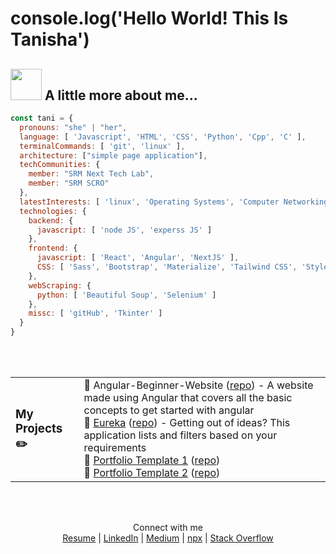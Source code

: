 
# console.log('Hello World! This Is Tanisha')

## <img src="https://media.giphy.com/media/mGcNjsfWAjY5AEZNw6/giphy.gif" width="50"> A little more about me...  

```javascript
const tani = {
  pronouns: "she" | "her",
  language: [ 'Javascript', 'HTML', 'CSS', 'Python', 'Cpp', 'C' ],
  terminalCommands: [ 'git', 'linux' ],
  architecture: ["simple page application"],
  techCommunities: {
    member: "SRM Next Tech Lab",
    member: "SRM SCRO"
  },
  latestInterests: [ 'linux', 'Operating Systems', 'Computer Networking' ],
  technologies: {
    backend: {
      javascript: [ 'node JS', 'experss JS' ]
    },
    frontend: {
      javascript: [ 'React', 'Angular', 'NextJS' ],
      CSS: [ 'Sass', 'Bootstrap', 'Materialize', 'Tailwind CSS', 'Styled Components' ]
    },
    webScraping: {
      python: [ 'Beautiful Soup', 'Selenium' ]
    },
    missc: [ 'gitHub', 'Tkinter' ]
  }
}
```

<br><br>
<table>
  <tr>
    <td><h3>My Projects ✏️</h3></td>
    <td>
      📖 Angular-Beginner-Website (<a href="https://github.com/tanishabisht/Angular-Beginner-Website">repo</a>) - A website made using Angular that covers all the basic concepts to get started with angular<br>
      📖 <a href="https://tanishabisht.github.io/CaffeineOverflow-FrontEnd/#/home">Eureka</a> (<a href="https://github.com/tanishabisht/CaffeineOverflow-FrontEnd">repo</a>) - Getting out of ideas? This application lists and filters based on your requirements<br>
      📖 <a href="https://tanishabisht.github.io/Jayvardhan-Portfolio/#/home">Portfolio Template 1</a> (<a href="https://github.com/tanishabisht/Jayvardhan-Portfolio">repo</a>)<br>
      📖 <a href="https://tanishabisht.github.io/Eeshan-Portfolio/">Portfolio Template 2</a> (<a href="https://github.com/tanishabisht/Eeshan-Portfolio">repo</a>)
    </td>
  </tr>
</table>
<br><br>



<p style='text-align:center'>Connect with me<br>
  <a href='#'>Resume</a> |
  <a href='https://www.linkedin.com/in/tanisha-bisht/'>LinkedIn</a> |
  <a href='https://medium.com/@tanisha.bisht2020'>Medium</a> |
  <a href='#'>npx</a> |
  <a href='https://stackoverflow.com/users/15961606/tanisha-bisht'>Stack Overflow</a>
</p>